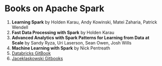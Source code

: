 # Books on Apache Spark

1. **Learning Spark** by Holden Karau, Andy Kowinski, Matei Zaharia, Patrick Wendell    
2. **Fast Data Processing with Spark**  by Holden Karau  
3. **Advanced Analytics with Spark Patterns for Learning from Data at Scale**  by Sandy Ryza, Uri Laserson, Sean Owen, Josh Wills  
4. **Machine Learning with Spark** by Nick Pentreath  
5. [Databricks GitBook](https://www.gitbook.com/book/databricks/databricks-spark-reference-applications/details)  
6. [Jaceklaskowski Gitbooks](https://jaceklaskowski.gitbooks.io/mastering-apache-spark/content/)
